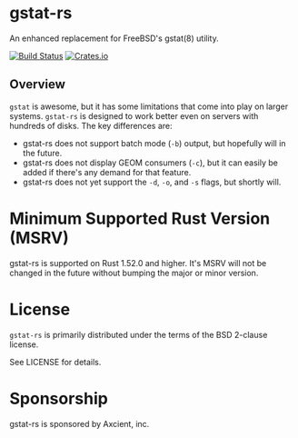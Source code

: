 # gstat-rs

An enhanced replacement for FreeBSD's gstat(8) utility.

[![Build Status](https://api.cirrus-ci.com/github/asomers/gstat-rs.svg)](https://cirrus-ci.com/github/asomers/gstat-rs)
[![Crates.io](https://img.shields.io/crates/v/gstat.svg)](https://crates.io/crates/gstat)

## Overview

`gstat` is awesome, but it has some limitations that come into play on larger
systems.  `gstat-rs` is designed to work better even on servers with hundreds of
disks.  The key differences are:

* gstat-rs does not support batch mode (`-b`) output, but hopefully will in the
  future.
* gstat-rs does not display GEOM consumers (`-c`), but it can easily be
  added if there's any demand for that feature.
* gstat-rs does not yet support the `-d`, `-o`, and `-s` flags, but shortly
  will.

# Minimum Supported Rust Version (MSRV)

gstat-rs is supported on Rust 1.52.0 and higher.  It's MSRV will not be
changed in the future without bumping the major or minor version.

# License

`gstat-rs` is primarily distributed under the terms of the BSD 2-clause license.

See LICENSE for details.

# Sponsorship

gstat-rs is sponsored by Axcient, inc.
